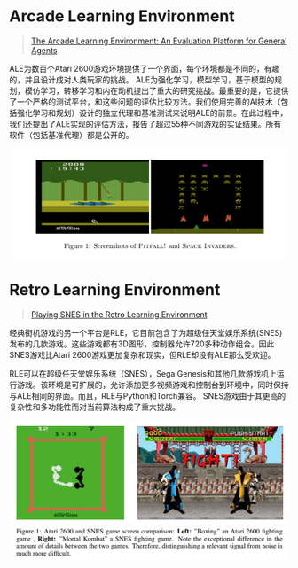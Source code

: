 # Arcade  Learning  Environment

> [The Arcade Learning Environment: An Evaluation Platform for General Agents](https://arxiv.org/pdf/1207.4708.pdf)

ALE为数百个Atari 2600游戏环境提供了一个界面，每个环境都是不同的，有趣的，并且设计成对人类玩家的挑战。 ALE为强化学习，模型学习，基于模型的规划，模仿学习，转移学习和内在动机提出了重大的研究挑战。最重要的是，它提供了一个严格的测试平台，和这些问题的评估比较方法。我们使用完善的AI技术（包括强化学习和规划）设计的独立代理和基准测试来说明ALE的前景。在此过程中，我们还提出了ALE实现的评估方法，报告了超过55种不同游戏的实证结果。所有软件（包括基准代理）都是公开的。

![](/assets/ale.png)

# Retro Learning Environment

> [Playing SNES in the Retro Learning Environment](https://arxiv.org/pdf/1611.02205.pdf)

经典街机游戏的另一个平台是RLE，它目前包含了为超级任天堂娱乐系统\(SNES\)发布的几款游戏。这些游戏都有3D图形，控制器允许720多种动作组合。因此SNES游戏比Atari 2600游戏更加复杂和现实，但RLE却没有ALE那么受欢迎。

RLE可以在超级任天堂娱乐系统（SNES），Sega Genesis和其他几款游戏机上运行游戏。该环境是可扩展的，允许添加更多视频游戏和控制台到环境中，同时保持与ALE相同的界面。而且，RLE与Python和Torch兼容。 SNES游戏由于其更高的复杂性和多功能性而对当前算法构成了重大挑战。

![](/assets/rle.png)

